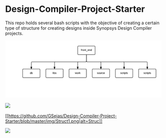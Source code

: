 # Design-Compiler-Project-Starter
This repo holds several bash scripts with the objective of creating a certain type of structure for creating designs inside Synopsys Design Compiler projects.

![Alt text](img/Struct1.png?raw=true "Title")

![]({{site.baseurl}}/https://github.com/GSejas/Design-Compiler-Project-Starter/blob/master/img/Struct1.png)

[[https://github.com/GSejas/Design-Compiler-Project-Starter/blob/master/img/Struct1.png|alt=Struc]]

![]({{site.baseurl}}/https://github.com/GSejas/Design-Compiler-Project-Starter/blob/master/img/Struct2.png)